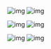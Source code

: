 ![img](https://github.com/Hi-Sen/React-Antd-demo-one/blob/master/src/img/rn1.jpg)  ![img](https://github.com/Hi-Sen/React-Antd-demo-one/blob/master/src/img/rn2.jpg)

![img](https://github.com/Hi-Sen/React-Antd-demo-one/blob/master/src/img/rn3.png)  ![img](https://github.com/Hi-Sen/React-Antd-demo-one/blob/master/src/img/rn4.png)

![img](https://github.com/Hi-Sen/React-Antd-demo-one/blob/master/src/img/rn5.png)  ![img](https://github.com/Hi-Sen/React-Antd-demo-one/blob/master/src/img/rn6.g)

